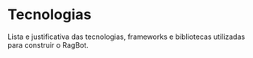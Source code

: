 # Tecnologias

Lista e justificativa das tecnologias, frameworks e bibliotecas utilizadas para construir o RagBot.
